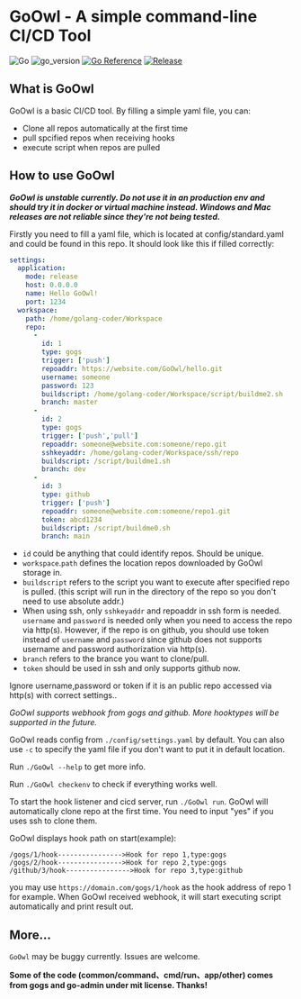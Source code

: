 # GoOwl - A simple command-line CI/CD Tool
![Go](https://github.com/sydneyowl/GoOwl/actions/workflows/GoOwl_Build.yml/badge.svg) ![go_version](https://img.shields.io/badge/Go-1.18.1-brightgreen) [![Go Reference](https://pkg.go.dev/badge/github.com/sydneyowl/GoOwl.svg)](https://pkg.go.dev/github.com/sydneyowl/GoOwl) [![Release](https://img.shields.io/github/v/tag/SydneyOwl/GoOwl)](https://github.com/sydneyowl/GoOwl/releases/latest)
## What is GoOwl
GoOwl is a basic CI/CD tool. By filling a simple yaml file, you can:
+ Clone all repos automatically at the first time
+ pull spcified repos when receiving hooks
+ execute script when repos are pulled

## How to use GoOwl
 ***GoOwl is unstable currently. Do not use it in an production env and should try it in docker or virtual machine instead. Windows and Mac releases are not reliable since they're not being tested.***

Firstly you need to fill a yaml file, which is located at config/standard.yaml and could be found in this repo. It should look like this if filled correctly:

```yaml
settings:
  application:
    mode: release
    host: 0.0.0.0
    name: Hello GoOwl!
    port: 1234
  workspace:
    path: /home/golang-coder/Workspace
    repo:
      -
        id: 1 
        type: gogs
        trigger: ['push']
        repoaddr: https://website.com/GoOwl/hello.git
        username: someone
        password: 123
        buildscript: /home/golang-coder/Workspace/script/buildme2.sh
        branch: master
      -
        id: 2
        type: gogs
        trigger: ['push','pull']
        repoaddr: someone@website.com:someone/repo.git
        sshkeyaddr: /home/golang-coder/Workspace/ssh/repo
        buildscript: /script/buildme1.sh
        branch: dev
      -
        id: 3
        type: github
        trigger: ['push']
        repoaddr: someone@website.com:someone/repo1.git
        token: abcd1234
        buildscript: /script/buildme0.sh
        branch: main
```
+ `id` could be anything that could identify repos. Should be unique.
+ `workspace`.`path` defines the location repos downloaded by GoOwl storage in.
+ `buildscript` refers to the script you want to execute after specified repo is pulled. (this script will run in the directory of the repo so you don't need to use absolute addr.)
+ When using ssh, only `sshkeyaddr` and repoaddr in ssh form is needed. `username` and `password` is needed only when you need to access the repo via http(s). However, if the repo is on github, you should use token instead of `username` and `password` since github does not supports username and password authorization via http(s).
+ `branch` refers to the brance you want to clone/pull.
+ `token` should be used in ssh and only supports github now.

Ignore username,password or token if it is an public repo accessed via http(s) with correct settings..

*GoOwl supports webhook from gogs and github. More hooktypes will be supported in the future.*

GoOwl reads config from `./config/settings.yaml` by default. You can also use `-c` to specify the yaml file if you don't want to put it in default location.

Run `./GoOwl --help` to get more info.

Run `./GoOwl checkenv` to check if everything works well.  

To start the hook listener and cicd server, run `./GoOwl run`. GoOwl will automatically clone repo at the first time. You need to input "yes" if you uses ssh to clone them.

GoOwl displays hook path on start(example):
```
/gogs/1/hook---------------->Hook for repo 1,type:gogs
/gogs/2/hook---------------->Hook for repo 2,type:gogs
/github/3/hook---------------->Hook for repo 3,type:github
```
you may use `https://domain.com/gogs/1/hook` as the hook address of repo 1 for example. When GoOwl received webhook, it will start executing script automatically and print result out.

## More...
`GoOwl` may be buggy currently. Issues are welcome.

**Some of the code (common/command、cmd/run、app/other) comes from gogs and go-admin under mit license. Thanks!**
